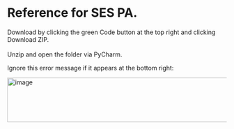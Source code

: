 # Reference for SES PA.
Download by clicking the green Code button at the top right and clicking Download ZIP.\
\
Unzip and open the folder via PyCharm.

Ignore this error message if it appears at the bottom right:

<img width="831" height="102" alt="image" src="https://github.com/user-attachments/assets/92140f23-9571-4ded-a981-50d09d0588fa" />
